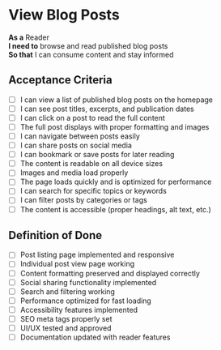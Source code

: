 # View Blog Posts

**As a** Reader  
**I need to** browse and read published blog posts  
**So that** I can consume content and stay informed

## Acceptance Criteria
- [ ] I can view a list of published blog posts on the homepage
- [ ] I can see post titles, excerpts, and publication dates
- [ ] I can click on a post to read the full content
- [ ] The full post displays with proper formatting and images
- [ ] I can navigate between posts easily
- [ ] I can share posts on social media
- [ ] I can bookmark or save posts for later reading
- [ ] The content is readable on all device sizes
- [ ] Images and media load properly
- [ ] The page loads quickly and is optimized for performance
- [ ] I can search for specific topics or keywords
- [ ] I can filter posts by categories or tags
- [ ] The content is accessible (proper headings, alt text, etc.)

## Definition of Done
- [ ] Post listing page implemented and responsive
- [ ] Individual post view page working
- [ ] Content formatting preserved and displayed correctly
- [ ] Social sharing functionality implemented
- [ ] Search and filtering working
- [ ] Performance optimized for fast loading
- [ ] Accessibility features implemented
- [ ] SEO meta tags properly set
- [ ] UI/UX tested and approved
- [ ] Documentation updated with reader features
